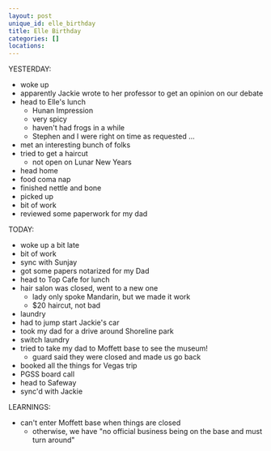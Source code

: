 ```yaml
---
layout: post
unique_id: elle_birthday
title: Elle Birthday
categories: []
locations: 
---
```


YESTERDAY:
* woke up
* apparently Jackie wrote to her professor to get an opinion on our debate
* head to Elle's lunch
  * Hunan Impression
  * very spicy
  * haven't had frogs in a while
  * Stephen and I were right on time as requested ...
* met an interesting bunch of folks
* tried to get a haircut
  * not open on Lunar New Years
* head home
* food coma nap
* finished nettle and bone
* picked up
* bit of work
* reviewed some paperwork for my dad

TODAY:
* woke up a bit late
* bit of work
* sync with Sunjay
* got some papers notarized for my Dad
* head to Top Cafe for lunch
* hair salon was closed, went to a new one
  * lady only spoke Mandarin, but we made it work
  * $20 haircut, not bad
* laundry
* had to jump start Jackie's car
* took my dad for a drive around Shoreline park
* switch laundry
* tried to take my dad to Moffett base to see the museum!
  * guard said they were closed and made us go back
* booked all the things for Vegas trip
* PGSS board call
* head to Safeway
* sync'd with Jackie

LEARNINGS:
* can't enter Moffett base when things are closed
  * otherwise, we have "no official business being on the base and must turn around"
